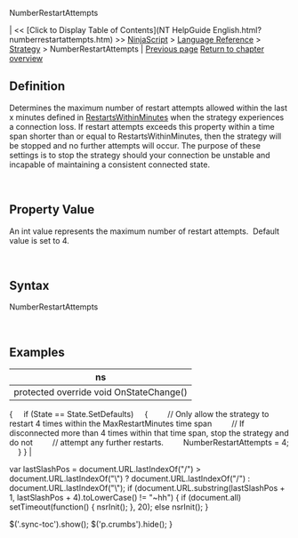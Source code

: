 ﻿










 


NumberRestartAttempts







| &lt;&lt; [Click to Display Table of Contents](NT HelpGuide English.html?numberrestartattempts.htm) &gt;&gt;
 [NinjaScript](ninjascript.htm) &gt; [Language Reference](language_reference_wip.htm) &gt; [Strategy](strategy.htm) &gt;
NumberRestartAttempts | [Previous page](iswaituntilflat.htm)
[Return to chapter overview](strategy.htm)










Definition
----------


Determines the maximum number of restart attempts allowed within the last x minutes defined in [RestartsWithinMinutes](restartswithinminutes.htm) when the strategy experiences a connection loss. If restart attempts exceeds this property within a time span shorter than or equal to RestartsWithinMinutes, then the strategy will be stopped and no further attempts will occur. The purpose of these settings is to stop the strategy should your connection be unstable and incapable of maintaining a consistent connected state.


 


Property Value
--------------


An int value represents the maximum number of restart attempts.  Default value is set to 4.


 


Syntax
------


NumberRestartAttempts


 


Examples
--------




| ns |
| --- |
| protected override void OnStateChange()
{
     if (State == State.SetDefaults)
     {
         // Only allow the strategy to restart 4 times within the MaxRestartMinutes time span
         // If disconnected more than 4 times within that time span, stop the strategy and do not
         // attempt any further restarts.
         NumberRestartAttempts = 4;
     }
} |






 
 var lastSlashPos = document.URL.lastIndexOf("/") &gt; document.URL.lastIndexOf("\\") ? document.URL.lastIndexOf("/") : document.URL.lastIndexOf("\\");
 if (document.URL.substring(lastSlashPos + 1, lastSlashPos + 4).toLowerCase() != "~hh") {
 if (document.all) setTimeout(function() {
 nsrInit();
 }, 20);
 else nsrInit();
 }
 
 
 $('.sync-toc').show();
 $('p.crumbs').hide();
 }
 
 
 



